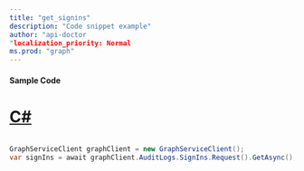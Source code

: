 ```yaml
---
title: "get_signins"
description: "Code snippet example" 
author: "api-doctor
"localization_priority: Normal
ms.prod: "graph"
--- 
```

#### Sample Code
# [C#](#tab/Csharp)

```C#

GraphServiceClient graphClient = new GraphServiceClient();
var signIns = await graphClient.AuditLogs.SignIns.Request().GetAsync();

```